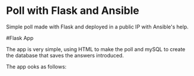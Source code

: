 # Poll with Flask and Ansible

Simple poll made with Flask and deployed in a public IP with Ansible's help.

#Flask App

The app is very simple, using HTML to make the poll and mySQL to create the database that saves the answers introduced.

The app ooks as follows:
